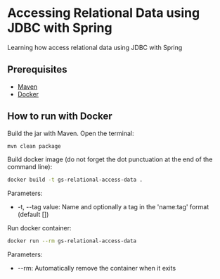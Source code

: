 # Accessing Relational Data using JDBC with Spring

Learning how access relational data using JDBC with Spring

## Prerequisites

- [Maven](http://maven.apache.org/)
- [Docker](https://www.docker.com/products/overview#/install_the_platform)

## How to run with Docker

Build the jar with Maven. Open the terminal:
```bash
mvn clean package
```

Build docker image (do not forget the dot punctuation at the end of the command line):
```bash
docker build -t gs-relational-access-data .
```

Parameters:

- -t, --tag value: Name and optionally a tag in the 'name:tag' format (default [])

Run docker container:
```bash
docker run --rm gs-relational-access-data
```

Parameters:

- --rm: Automatically remove the container when it exits